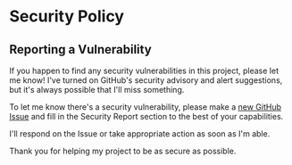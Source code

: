 # Security Policy

## Reporting a Vulnerability

If you happen to find any security vulnerabilities in this project, please let me know! I've turned on GitHub's security advisory and alert suggestions, but it's always possible that I'll miss something.

To let me know there's a security vulnerability, please make a [new GitHub Issue](https://github.com/emmasax4/emmasax4-redirects/issues/new) and fill in the Security Report section to the best of your capabilities.

I'll respond on the Issue or take appropriate action as soon as I'm able.

Thank you for helping my project to be as secure as possible.
